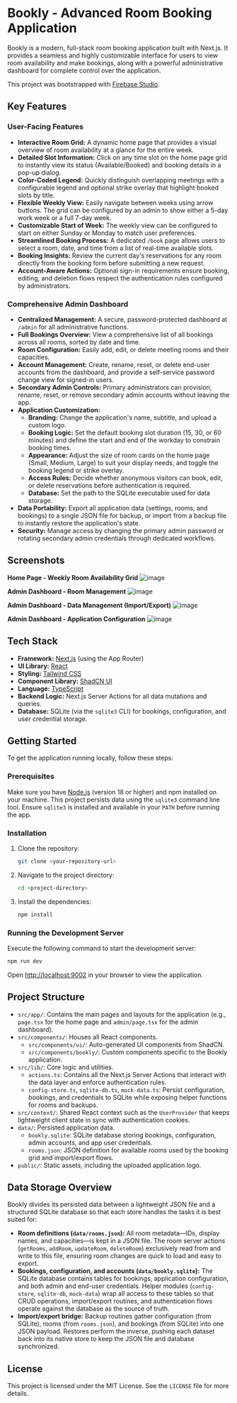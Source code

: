 # Bookly - Advanced Room Booking Application

Bookly is a modern, full-stack room booking application built with Next.js. It provides a seamless and highly customizable interface for users to view room availability and make bookings, along with a powerful administrative dashboard for complete control over the application.

This project was bootstrapped with [Firebase Studio](https://firebase.google.com/studio).

## Key Features

### User-Facing Features
- **Interactive Room Grid:** A dynamic home page that provides a visual overview of room availability at a glance for the entire week.
- **Detailed Slot Information:** Click on any time slot on the home page grid to instantly view its status (Available/Booked) and booking details in a pop-up dialog.
- **Color-Coded Legend:** Quickly distinguish overlapping meetings with a configurable legend and optional strike overlay that highlight booked slots by title.
- **Flexible Weekly View:** Easily navigate between weeks using arrow buttons. The grid can be configured by an admin to show either a 5-day work week or a full 7-day week.
- **Customizable Start of Week:** The weekly view can be configured to start on either Sunday or Monday to match user preferences.
- **Streamlined Booking Process:** A dedicated `/book` page allows users to select a room, date, and time from a list of real-time available slots.
- **Booking Insights:** Review the current day's reservations for any room directly from the booking form before submitting a new request.
- **Account-Aware Actions:** Optional sign-in requirements ensure booking, editing, and deletion flows respect the authentication rules configured by administrators.

### Comprehensive Admin Dashboard
- **Centralized Management:** A secure, password-protected dashboard at `/admin` for all administrative functions.
- **Full Bookings Overview:** View a comprehensive list of all bookings across all rooms, sorted by date and time.
- **Room Configuration:** Easily add, edit, or delete meeting rooms and their capacities.
- **Account Management:** Create, rename, reset, or delete end-user accounts from the dashboard, and provide a self-service password change view for signed-in users.
- **Secondary Admin Controls:** Primary administrators can provision, rename, reset, or remove secondary admin accounts without leaving the app.
- **Application Customization:**
  - **Branding:** Change the application's name, subtitle, and upload a custom logo.
  - **Booking Logic:** Set the default booking slot duration (15, 30, or 60 minutes) and define the start and end of the workday to constrain booking times.
  - **Appearance:** Adjust the size of room cards on the home page (Small, Medium, Large) to suit your display needs, and toggle the booking legend or strike overlay.
  - **Access Rules:** Decide whether anonymous visitors can book, edit, or delete reservations before authentication is required.
  - **Database:** Set the path to the SQLite executable used for data storage.
- **Data Portability:** Export all application data (settings, rooms, and bookings) to a single JSON file for backup, or import from a backup file to instantly restore the application's state.
- **Security:** Manage access by changing the primary admin password or rotating secondary admin credentials through dedicated workflows.

## Screenshots

**Home Page - Weekly Room Availability Grid**
![image](https://github.com/user-attachments/assets/38270cde-d2da-412d-be53-f0036b96de43)


**Admin Dashboard - Room Management**
![image](https://github.com/user-attachments/assets/e9ecbce5-ca31-401b-8310-cde250e86538)


**Admin Dashboard - Data Management (Import/Export)**
![image](https://github.com/user-attachments/assets/4c52f3fb-3510-40ea-9434-8659c4879ab1)


**Admin Dashboard - Application Configuration**
![image](https://github.com/user-attachments/assets/ddb2a921-d119-47c5-8bfa-824184a2368f)



## Tech Stack

- **Framework:** [Next.js](https://nextjs.org/) (using the App Router)
- **UI Library:** [React](https://reactjs.org/)
- **Styling:** [Tailwind CSS](https://tailwindcss.com/)
- **Component Library:** [ShadCN UI](https://ui.shadcn.com/)
- **Language:** [TypeScript](https://www.typescriptlang.org/)
- **Backend Logic:** Next.js Server Actions for all data mutations and queries.
- **Database:** SQLite (via the `sqlite3` CLI) for bookings, configuration, and user credential storage.

## Getting Started

To get the application running locally, follow these steps:

### Prerequisites

Make sure you have [Node.js](https://nodejs.org/) (version 18 or higher) and npm installed on your machine.
This project persists data using the `sqlite3` command line tool. Ensure `sqlite3` is installed and available in your `PATH` before running the app.

### Installation

1.  Clone the repository:
    ```bash
    git clone <your-repository-url>
    ```
2.  Navigate to the project directory:
    ```bash
    cd <project-directory>
    ```
3.  Install the dependencies:
    ```bash
    npm install
    ```

### Running the Development Server

Execute the following command to start the development server:

```bash
npm run dev
```

Open [http://localhost:9002](http://localhost:9002) in your browser to view the application.

## Project Structure

- `src/app/`: Contains the main pages and layouts for the application (e.g., `page.tsx` for the home page and `admin/page.tsx` for the admin dashboard).
- `src/components/`: Houses all React components.
  - `src/components/ui/`: Auto-generated UI components from ShadCN.
  - `src/components/bookly/`: Custom components specific to the Bookly application.
- `src/lib/`: Core logic and utilities.
  - `actions.ts`: Contains all the Next.js Server Actions that interact with the data layer and enforce authentication rules.
  - `config-store.ts`, `sqlite-db.ts`, `mock-data.ts`: Persist configuration, bookings, and credentials to SQLite while exposing helper functions for rooms and backups.
- `src/context/`: Shared React context such as the `UserProvider` that keeps lightweight client state in sync with authentication cookies.
- `data/`: Persisted application data.
  - `bookly.sqlite`: SQLite database storing bookings, configuration, admin accounts, and app user credentials.
  - `rooms.json`: JSON definition for available rooms used by the booking grid and import/export flows.
- `public/`: Static assets, including the uploaded application logo.

## Data Storage Overview

Bookly divides its persisted data between a lightweight JSON file and a structured SQLite database so that each store handles the tasks it is best suited for:

- **Room definitions (`data/rooms.json`):** All room metadata—IDs, display names, and capacities—is kept in a JSON file. The room server actions (`getRooms`, `addRoom`, `updateRoom`, `deleteRoom`) exclusively read from and write to this file, ensuring room changes are quick to load and easy to export.
- **Bookings, configuration, and accounts (`data/bookly.sqlite`):** The SQLite database contains tables for bookings, application configuration, and both admin and end-user credentials. Helper modules (`config-store`, `sqlite-db`, `mock-data`) wrap all access to these tables so that CRUD operations, import/export routines, and authentication flows operate against the database as the source of truth.
- **Import/export bridge:** Backup routines gather configuration (from SQLite), rooms (from `rooms.json`), and bookings (from SQLite) into one JSON payload. Restores perform the inverse, pushing each dataset back into its native store to keep the JSON file and database synchronized.

## License

This project is licensed under the MIT License. See the `LICENSE` file for more details.
